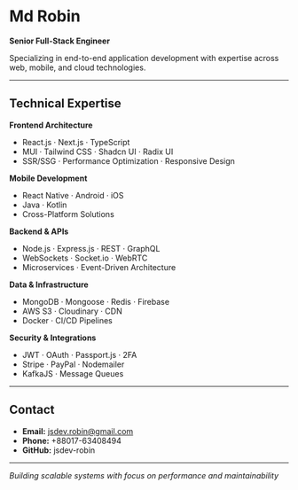 # Md Robin
**Senior Full-Stack Engineer**

Specializing in end-to-end application development with expertise across web, mobile, and cloud technologies.

---

## Technical Expertise

**Frontend Architecture**
- React.js · Next.js · TypeScript
- MUI · Tailwind CSS · Shadcn UI · Radix UI
- SSR/SSG · Performance Optimization · Responsive Design

**Mobile Development**
- React Native · Android · iOS
- Java · Kotlin
- Cross-Platform Solutions

**Backend & APIs**
- Node.js · Express.js · REST · GraphQL
- WebSockets · Socket.io · WebRTC
- Microservices · Event-Driven Architecture

**Data & Infrastructure**
- MongoDB · Mongoose · Redis · Firebase
- AWS S3 · Cloudinary · CDN
- Docker · CI/CD Pipelines

**Security & Integrations**
- JWT · OAuth · Passport.js · 2FA
- Stripe · PayPal · Nodemailer
- KafkaJS · Message Queues

---

## Contact
- **Email:** jsdev.robin@gmail.com
- **Phone:** +88017-63408494
- **GitHub:** jsdev-robin

---

*Building scalable systems with focus on performance and maintainability*
